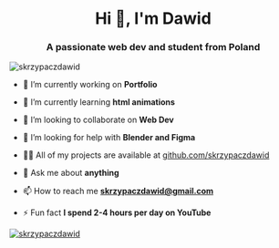 <h1 align="center">Hi 👋, I'm Dawid</h1>
<h3 align="center">A passionate web dev and student from Poland</h3>

<p align="left"> <img src="https://komarev.com/ghpvc/?username=skrzypaczdawid&label=Profile%20views&color=0e75b6&style=flat" alt="skrzypaczdawid" /> </p>

- 🔭 I’m currently working on **Portfolio**

- 🌱 I’m currently learning **html animations**

- 👯 I’m looking to collaborate on **Web Dev**

- 🤝 I’m looking for help with **Blender and Figma**

- 👨‍💻 All of my projects are available at [github.com/skrzypaczdawid](github.com/skrzypaczdawid)

- 💬 Ask me about **anything**

- 📫 How to reach me **skrzypaczdawid@gmail.com**

- ⚡ Fun fact **I spend 2-4 hours per day on YouTube**

<p align="left"> <a href="https://github.com/ryo-ma/github-profile-trophy"><img src="https://github-profile-trophy.vercel.app/?username=skrzypaczdawid" alt="skrzypaczdawid" /></a> </p>


<!--- <p><img align="center" src="https://github-readme-stats.vercel.app/api/top-langs?username=skrzypaczdawid&show_icons=true&locale=en&layout=compact" alt="skrzypaczdawid" /></p> --->

